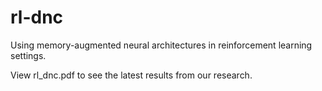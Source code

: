 # rl-dnc
Using memory-augmented neural architectures in reinforcement learning settings.

View rl_dnc.pdf to see the latest results from our research. 
